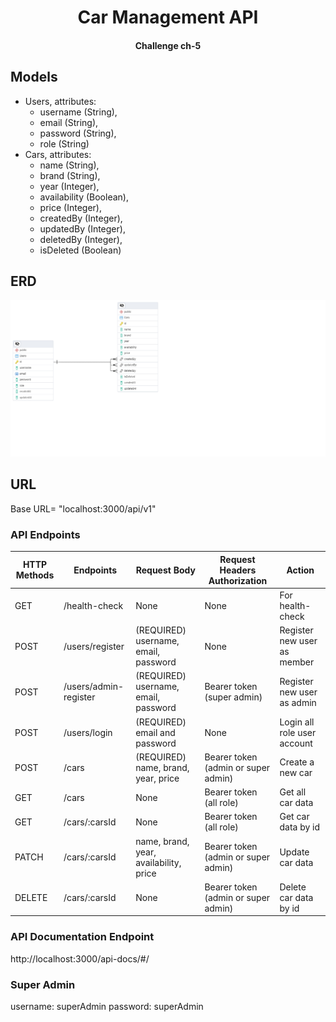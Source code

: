 <h1 align="center">
  Car Management API
</h1>

<h4 align="center">Challenge ch-5</h4>

## Models

- Users, attributes:
  - username (String),
  - email (String),
  - password (String),
  - role (String)
- Cars, attributes:
  - name (String),
  - brand (String),
  - year (Integer),
  - availability (Boolean),
  - price (Integer),
  - createdBy (Integer),
  - updatedBy (Integer),
  - deletedBy (Integer),
  - isDeleted (Boolean)

## ERD

<img src="./assets/images/ERD.png">

## URL

Base URL= "localhost:3000/api/v1"

### API Endpoints

| HTTP Methods | Endpoints             | Request Body                           | Request Headers Authorization       | Action                      |
| ------------ | --------------------- | -------------------------------------- | ----------------------------------- | --------------------------- |
| GET          | /health-check         | None                                   | None                                | For health-check            |
| POST         | /users/register       | (REQUIRED) username, email, password   | None                                | Register new user as member |
| POST         | /users/admin-register | (REQUIRED) username, email, password   | Bearer token (super admin)          | Register new user as admin  |
| POST         | /users/login          | (REQUIRED) email and password          | None                                | Login all role user account |
| POST         | /cars                 | (REQUIRED) name, brand, year, price    | Bearer token (admin or super admin) | Create a new car            |
| GET          | /cars                 | None                                   | Bearer token (all role)             | Get all car data            |
| GET          | /cars/:carsId         | None                                   | Bearer token (all role)             | Get car data by id          |
| PATCH        | /cars/:carsId         | name, brand, year, availability, price | Bearer token (admin or super admin) | Update car data             |
| DELETE       | /cars/:carsId         | None                                   | Bearer token (admin or super admin) | Delete car data by id       |

### API Documentation Endpoint

http://localhost:3000/api-docs/#/

### Super Admin

username: superAdmin
password: superAdmin
